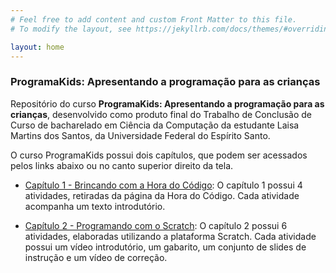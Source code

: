 ```yaml
---
# Feel free to add content and custom Front Matter to this file.
# To modify the layout, see https://jekyllrb.com/docs/themes/#overriding-theme-defaults

layout: home
---
```

### ProgramaKids: Apresentando a programação para as crianças
Repositório do curso **ProgramaKids: Apresentando a programação para as crianças**, desenvolvido como produto final do Trabalho de Conclusão de Curso de bacharelado em Ciência da Computação da estudante Laisa Martins dos Santos, da Universidade Federal do Espírito Santo.

O curso ProgramaKids possui dois capítulos, que podem ser acessados pelos links abaixo ou no canto superior direito da tela. 

- [Capítulo 1 - Brincando com a Hora do Código](http://127.0.0.1:4000/programakids/capituloum/):
    O capítulo 1 possui 4 atividades, retiradas da página da Hora do Código. Cada atividade acompanha um texto introdutório.
    
- [Capítulo 2 - Programando com o Scratch](https://laisamartins.github.io/programakids/capitulodois/): 
    O capítulo 2 possui 6 atividades, elaboradas utilizando a plataforma Scratch. Cada atividade possui um vídeo introdutório, um gabarito, um conjunto de slides de instrução e um vídeo de correção.
